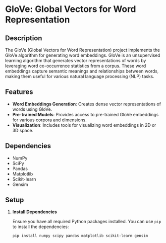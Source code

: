 # GloVe: Global Vectors for Word Representation

## Description

The GloVe (Global Vectors for Word Representation) project implements the GloVe algorithm for generating word embeddings. GloVe is an unsupervised learning algorithm that generates vector representations of words by leveraging word co-occurrence statistics from a corpus. These word embeddings capture semantic meanings and relationships between words, making them useful for various natural language processing (NLP) tasks.

## Features

- **Word Embeddings Generation**: Creates dense vector representations of words using GloVe.
- **Pre-trained Models**: Provides access to pre-trained GloVe embeddings for various corpora and dimensions.
- **Visualization**: Includes tools for visualizing word embeddings in 2D or 3D space.

## Dependencies

- NumPy
- SciPy
- Pandas
- Matplotlib
- Scikit-learn
- Gensim

## Setup

1. **Install Dependencies**

   Ensure you have all required Python packages installed. You can use `pip` to install the dependencies:

   ```bash
   pip install numpy scipy pandas matplotlib scikit-learn gensim
